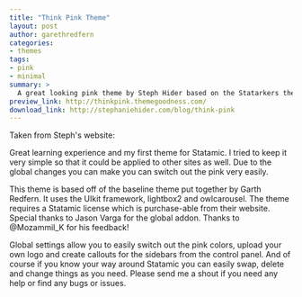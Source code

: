 ```yaml
---
title: "Think Pink Theme"
layout: post
author: garethredfern
categories:
- themes
tags:
- pink
- minimal
summary: >
  A great looking pink theme by Steph Hider based on the Statarkers theme, it uses the UIkit framework, lightbox2 and owlcarousel.
preview_link: http://thinkpink.themegoodness.com/
download_link: http://stephaniehider.com/blog/think-pink
---
```


Taken from Steph's website:

Great learning experience and my first theme for Statamic. I tried to keep it very simple so that it could be applied to other sites as well. Due to the global changes you can make you can switch out the pink very easily.

This theme is based off of the baseline theme put together by Garth Redfern. It uses the UIkit framework, lightbox2 and owlcarousel. The theme requires a Statamic license which is purchase-able from their website. Special thanks to Jason Varga for the global addon. Thanks to @Mozammil_K for his feedback!


Global settings allow you to easily switch out the pink colors, upload your own logo and create callouts for the sidebars from the control panel. And of course if you know your way around Statamic you can easily swap, delete and change things as you need. Please send me a shout if you need any help or find any bugs or issues.
